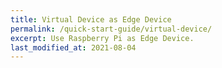 ```yaml
---
title: Virtual Device as Edge Device
permalink: /quick-start-guide/virtual-device/
excerpt: Use Raspberry Pi as Edge Device.
last_modified_at: 2021-08-04
---
```

